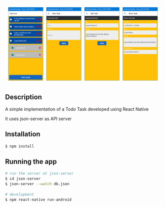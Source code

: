 
![ToDo Task](todo.png)

## Description

A simple implementation of a Todo Task developed using React Native

It uses json-server as API server

## Installation

```bash
$ npm install
```

## Running the app

```bash
# run the server at json-server
$ cd json-server
$ json-server --watch db.json

# development
$ npm react-native run-android
```
